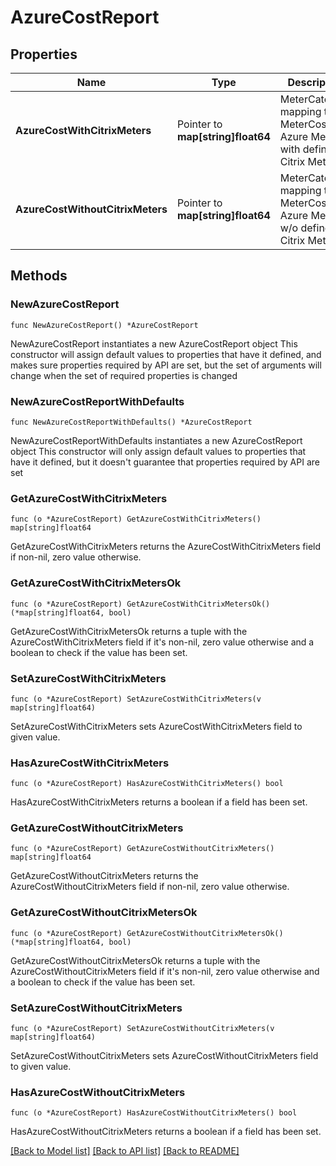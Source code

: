 # AzureCostReport

## Properties

Name | Type | Description | Notes
------------ | ------------- | ------------- | -------------
**AzureCostWithCitrixMeters** | Pointer to **map[string]float64** | MeterCategory mapping to MeterCost for Azure Meters with defined Citrix Meters | [optional] 
**AzureCostWithoutCitrixMeters** | Pointer to **map[string]float64** | MeterCategory mapping to MeterCost for Azure Meters w/o defined Citrix Meters | [optional] 

## Methods

### NewAzureCostReport

`func NewAzureCostReport() *AzureCostReport`

NewAzureCostReport instantiates a new AzureCostReport object
This constructor will assign default values to properties that have it defined,
and makes sure properties required by API are set, but the set of arguments
will change when the set of required properties is changed

### NewAzureCostReportWithDefaults

`func NewAzureCostReportWithDefaults() *AzureCostReport`

NewAzureCostReportWithDefaults instantiates a new AzureCostReport object
This constructor will only assign default values to properties that have it defined,
but it doesn't guarantee that properties required by API are set

### GetAzureCostWithCitrixMeters

`func (o *AzureCostReport) GetAzureCostWithCitrixMeters() map[string]float64`

GetAzureCostWithCitrixMeters returns the AzureCostWithCitrixMeters field if non-nil, zero value otherwise.

### GetAzureCostWithCitrixMetersOk

`func (o *AzureCostReport) GetAzureCostWithCitrixMetersOk() (*map[string]float64, bool)`

GetAzureCostWithCitrixMetersOk returns a tuple with the AzureCostWithCitrixMeters field if it's non-nil, zero value otherwise
and a boolean to check if the value has been set.

### SetAzureCostWithCitrixMeters

`func (o *AzureCostReport) SetAzureCostWithCitrixMeters(v map[string]float64)`

SetAzureCostWithCitrixMeters sets AzureCostWithCitrixMeters field to given value.

### HasAzureCostWithCitrixMeters

`func (o *AzureCostReport) HasAzureCostWithCitrixMeters() bool`

HasAzureCostWithCitrixMeters returns a boolean if a field has been set.

### GetAzureCostWithoutCitrixMeters

`func (o *AzureCostReport) GetAzureCostWithoutCitrixMeters() map[string]float64`

GetAzureCostWithoutCitrixMeters returns the AzureCostWithoutCitrixMeters field if non-nil, zero value otherwise.

### GetAzureCostWithoutCitrixMetersOk

`func (o *AzureCostReport) GetAzureCostWithoutCitrixMetersOk() (*map[string]float64, bool)`

GetAzureCostWithoutCitrixMetersOk returns a tuple with the AzureCostWithoutCitrixMeters field if it's non-nil, zero value otherwise
and a boolean to check if the value has been set.

### SetAzureCostWithoutCitrixMeters

`func (o *AzureCostReport) SetAzureCostWithoutCitrixMeters(v map[string]float64)`

SetAzureCostWithoutCitrixMeters sets AzureCostWithoutCitrixMeters field to given value.

### HasAzureCostWithoutCitrixMeters

`func (o *AzureCostReport) HasAzureCostWithoutCitrixMeters() bool`

HasAzureCostWithoutCitrixMeters returns a boolean if a field has been set.


[[Back to Model list]](../README.md#documentation-for-models) [[Back to API list]](../README.md#documentation-for-api-endpoints) [[Back to README]](../README.md)


